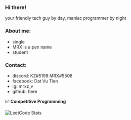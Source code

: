 
### Hi there!
your friendly tech guy by day, maniac programmer by night

### About me:
- single
- MRX is a pen name
- student

### Contact:
- discord: KZ#5198  MRX#5508
- facebook: Dat Vu Tien
- ig: mrxz_v
- github: here

<b>&#128200; Competitive Programming</b>






![LeetCode Stats](https://leetcard.jacoblin.cool/MRXz194?theme=unicorn&font=Maven%20Pro&ext=activity)
